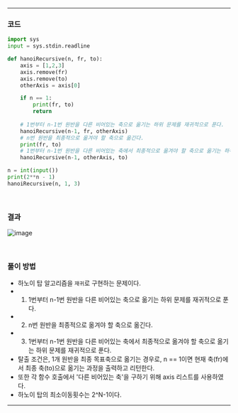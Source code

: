 ___
### 코드
```python
import sys
input = sys.stdin.readline

def hanoiRecursive(n, fr, to):
    axis = [1,2,3]
    axis.remove(fr)
    axis.remove(to)
    otherAxis = axis[0]

    if n == 1:
        print(fr, to)
        return
        
    # 1번부터 n-1번 원반을 다른 비어있는 축으로 옮기는 하위 문제를 재귀적으로 푼다.
    hanoiRecursive(n-1, fr, otherAxis)
    # n번 원반을 최종적으로 옮겨야 할 축으로 옮긴다.
    print(fr, to)
    # 1번부터 n-1번 원반을 다른 비어있는 축에서 최종적으로 옮겨야 할 축으로 옮기는 하위 문제를 재귀적으로 푼다.
    hanoiRecursive(n-1, otherAxis, to)

n = int(input())
print(2**n - 1)
hanoiRecursive(n, 1, 3)
```
<br>

### 결과
![image](https://user-images.githubusercontent.com/50696567/204714261-94ce5f3f-fac6-41e1-85d7-b867f4e05123.png)

<br>

### 풀이 방법
- 하노이 탑 알고리즘을 `재귀`로 구현하는 문제이다.
- 1. 1번부터 n-1번 원반을 다른 비어있는 축으로 옮기는 하위 문제를 재귀적으로 푼다.
- 2. n번 원반을 최종적으로 옮겨야 할 축으로 옮긴다.
- 3. 1번부터 n-1번 원반을 다른 비어있는 축에서 최종적으로 옮겨야 할 축으로 옮기는 하위 문제를 재귀적으로 푼다.
- 탈출 조건은, 1개 원반을 최종 목표축으로 옮기는 경우로, n == 1이면 현재 축(fr)에서 최종 축(to)으로 옮기는 과정을 출력하고 리턴한다.
- 또한 각 함수 호출에서 '다른 비어있는 축'을 구하기 위해 axis 리스트를 사용하였다.
- 하노이 탑의 최소이동횟수는 2^N-1이다.
___

